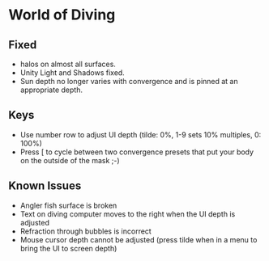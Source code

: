 World of Diving
===============

Fixed
-----
- halos on almost all surfaces.
- Unity Light and Shadows fixed.
- Sun depth no longer varies with convergence and is pinned at an appropriate
  depth.

Keys
----
- Use number row to adjust UI depth (tilde: 0%, 1-9 sets 10% multiples, 0: 100%)
- Press [ to cycle between two convergence presets that put your body on the
  outside of the mask ;-)

Known Issues
------------
- Angler fish surface is broken
- Text on diving computer moves to the right when the UI depth is adjusted
- Refraction through bubbles is incorrect
- Mouse cursor depth cannot be adjusted (press tilde when in a menu to bring
  the UI to screen depth)
